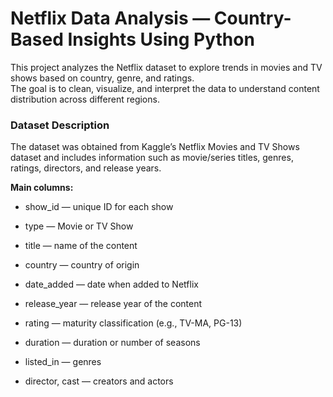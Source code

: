 # Netflix Data Analysis — Country-Based Insights Using Python

This project analyzes the Netflix dataset to explore trends in movies and TV shows based on country, genre, and ratings.  
The goal is to clean, visualize, and interpret the data to understand content distribution across different regions.

### Dataset Description

The dataset was obtained from Kaggle’s Netflix Movies and TV Shows dataset and includes information such as movie/series titles, genres, ratings, directors, and release years.

**Main columns:**

- show_id — unique ID for each show

- type — Movie or TV Show

- title — name of the content

- country — country of origin

- date_added — date when added to Netflix

- release_year — release year of the content

- rating — maturity classification (e.g., TV-MA, PG-13)

- duration — duration or number of seasons

- listed_in — genres

- director, cast — creators and actors
